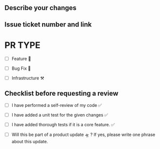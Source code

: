 ## Describe your changes


## Issue ticket number and link


# PR TYPE
- [ ] Feature :rocket:	
- [ ] Bug Fix :bug: 
- [ ] Infrastructure :hammer_and_pick:	 


## Checklist before requesting a review

- [ ] I have performed a self-review of my code :white_check_mark: 
- [ ] I have added a unit test for the given changes :white_check_mark: 
- [ ] I have added thorough tests if it is a core feature. :white_check_mark: 
- [ ] Will this be part of a product update :flying_saucer:	 ? If yes, please write one phrase about this update.

